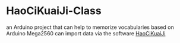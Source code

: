 # HaoCiKuaiJi-Class
an Arduino project that can help to memorize vocabularies
based on Arduino Mega2560
can import data via the software [HaoCiKuaiJi](https://github.com/peler-little-pig/HaoCiKuaiJi)
